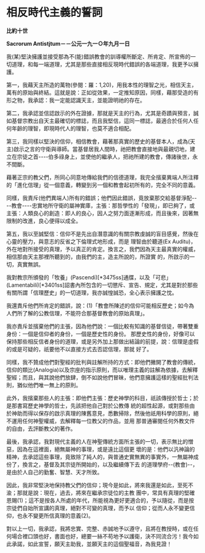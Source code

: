 # 相反時代主義的誓詞


**比約十世**

**Sacrorum Antistjtum－－公元一九一Ｏ年九月一日**





我(某)堅決擁護並接受那為不(能)錯誤教會的訓導權所斷定、所肯定、所宣佈的一切道理，和每一端道理，尤其是那些直接相反現時代錯誤的各端道理，我更予以擁護。

第一，我藉天主所造的萬物(參閱：羅：1,20)，用我本性的理智之光，相信天主，萬有的原始與終結。這就是說：正如從效果，一定推知原因，同樣，藉那受造的有形之物，我承認：我一定能認識天主，並能證明祂的存在。

第二，我承認並信認啟示的外在證據，那就是天主的行為，尤其是奇蹟與預言，誠如基督宗教出自天主最確切的標誌，而且我堅信，這同一標誌，最適合於任何人任何年齡的理智，即現時代人的理智，也莫不適合相配。

第三，我同樣以堅決的信仰，相信教會，藉著那真實的歷史的基督本人，成為(天主)啟示之言的守衛與導師。當基督居我人間時，祂把教會直接地與最親切地，建立在宗徒之首----伯多祿身上，並使他的繼承人，把祂所建的教會，傳諸後世，永不間斷。

藉著正宗的教父們，所同心同意地傳給我們的信德道理，我完全擯棄異端人所注釋的「進化信理」從一個意義，轉變到另一個和教會起初所有的，完全不同的意義。

同樣，我責斥(他們異端人)所有的錯誤；他們因此錯誤，竟放棄那交給基督淨配----教會----忠實地所守衛的屬神實庫，主張：那哲學性的「發現」，即已夠了，或主張：人類良心的創造：即人的良心，因人之努力面逐漸形成，而且後來，因著無限制的改進，良心便得以成全。

第五，我以至誠堅信：信仰不是先出自潛意識的有關宗教虔誠的盲目感覺，然後在心靈的壓力，與意志的反省之下倫理式地形成，而是
理智由於聽道(Ex 
Auditu)，外在地對所接受的真理，予以真正的肯定。換言之，我們因為天主最真實的權威，相信那由天主那裡所聽到的，由我們的主，造主所說的，所證實
的，所啟示的一切，真實無誤。

我對教宗所頒發的「牧養」(Pascendi)[*3475ss]通牒，以及「可悲」(Lamentabili)[*3401ss]詔書內所包含的一切懲斥、宣告、規定，尤其是對於那些有關所謂「信理歷史」的一切道理，我亦誠惶誠恐，全心表示擁護之忱。

我還責斥他們所肯定的錯誤，說：(1)「教會所陳述的信仰可能相反歷史；如今為人們所了解的公教信理，不能符合那基督教會的原始真理」。

我亦責斥並擯棄他們的主張，因為他們說：一個比較有知識的基督信徒，帶著雙重身份：一個是信仰者的身份，一個是歷史性的身份。
那歷史性的身份，好像可以保持那些相反信者身份的道理，或是另外加上那做出結論的前提，說：信理是虛假的或是可疑的，祇要他不以直接方式去否認信理，那就
好了。

同樣，我不贊成他們對聖經的批判與註解所持的方式：即他們撇開了教會的傳統，信仰的類比(Analogia)以及宗座的指示原則，而以唯理主義的註解為依據，去解釋聖經；而且，與其說他們放肆，倒不如說他們冒昧，他們意擁護這樣的聖經批判法則，猶似他們唯一無上的原則。

此外，我擯棄那些人的主張：即他們主張：歷史神學的科目，祇該傳授於哲士；於是那書寫歷史神學的哲士，先該把他自己對於公教傳
統的超性起源，或對那些由於神助而得以保存的啟示真理的陳舊意見，悉數掃除，然後他祇用科學的原則，絕不運用任何神聖權威，去解釋每一位教父的作品，並用
那普通審閱任何外教文件的自由，去評斷教父的著作。

最後，我承認，我對現代主義的人在神聖傳統方面所主張的一切，表示無比的憎惡，因為在這裡面，絕無屬神的事理，或是遠比這個更
壞的是：他們以汎神論的精神，去承認這些事理，竟致除了純人的，與普通史實無異的事實外，一無屬神成份了，換言之，基督及其宗徒所開始的，以及繼續傳下去
的道理學府--(教會)--，是由於人自己的勤奮、智慧、天才所致。

因此，我非常堅決地保持教父們的信仰；現今是如此，將來我還是如此，至死不渝；那就是說：現在，過去，將來在繼承宗徒位的主教
團中，常具有真理的堅確恩賜(1)；這不是按各人所處的年代，所能視為更好更適合的，予以隨從，而是按宗徒們自始所宣講的真理，絕對不可變的真理，而予以
信仰；從而人永不變更信仰，也永不變更所信真理的意義(2)。

對以上一切，我承認，我將忠實、完整、赤誠地予以遵守，且將在教授時，或在任何場合裡口頭也好，書面也好，總要一絲不苟地予以護衛，決不同流合污！我今如此承諾，如此宣誓，願天主助我，並願天主的這個聖福音，為我見證！

